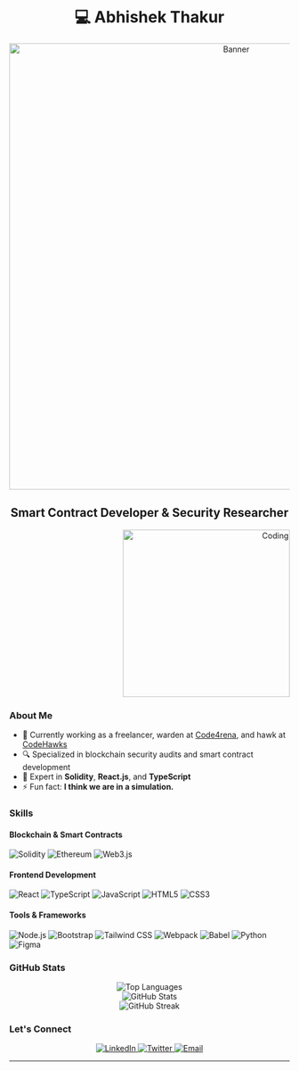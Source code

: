 # <div align="center">💻 Abhishek Thakur</div>

<div align="center">
  <img src="https://miro.medium.com/max/1400/0*gVQXZtBZGvmBHvgQ.png" alt="Banner" width="800"/>
</div>

## <div align="center">Smart Contract Developer & Security Researcher</div>

<div align="right">
  <img src="https://c.tenor.com/flflC6GFzO8AAAAd/sultan-alrefaei-programmer.gif" alt="Coding" width="300"/>
</div>

### About Me

- 🔭 Currently working as a freelancer, warden at [Code4rena](https://code4rena.com/), and hawk at [CodeHawks](https://www.codehawks.com/)
- 🔍 Specialized in blockchain security audits and smart contract development
- 💬 Expert in **Solidity**, **React.js**, and **TypeScript**
- ⚡ Fun fact: **I think we are in a simulation.**

### Skills

#### Blockchain & Smart Contracts
![Solidity](https://img.shields.io/badge/-Solidity-363636?style=for-the-badge&logo=solidity&logoColor=white)
![Ethereum](https://img.shields.io/badge/-Ethereum-3C3C3D?style=for-the-badge&logo=ethereum&logoColor=white)
![Web3.js](https://img.shields.io/badge/-Web3.js-F16822?style=for-the-badge&logo=web3.js&logoColor=white)

#### Frontend Development
![React](https://img.shields.io/badge/-React-61DAFB?style=for-the-badge&logo=react&logoColor=black)
![TypeScript](https://img.shields.io/badge/-TypeScript-3178C6?style=for-the-badge&logo=typescript&logoColor=white)
![JavaScript](https://img.shields.io/badge/-JavaScript-F7DF1E?style=for-the-badge&logo=javascript&logoColor=black)
![HTML5](https://img.shields.io/badge/-HTML5-E34F26?style=for-the-badge&logo=html5&logoColor=white)
![CSS3](https://img.shields.io/badge/-CSS3-1572B6?style=for-the-badge&logo=css3&logoColor=white)

#### Tools & Frameworks
![Node.js](https://img.shields.io/badge/-Node.js-339933?style=for-the-badge&logo=nodedotjs&logoColor=white)
![Bootstrap](https://img.shields.io/badge/-Bootstrap-7952B3?style=for-the-badge&logo=bootstrap&logoColor=white)
![Tailwind CSS](https://img.shields.io/badge/-Tailwind_CSS-38B2AC?style=for-the-badge&logo=tailwind-css&logoColor=white)
![Webpack](https://img.shields.io/badge/-Webpack-8DD6F9?style=for-the-badge&logo=webpack&logoColor=black)
![Babel](https://img.shields.io/badge/-Babel-F9DC3E?style=for-the-badge&logo=babel&logoColor=black)
![Python](https://img.shields.io/badge/-Python-3776AB?style=for-the-badge&logo=python&logoColor=white)
![Figma](https://img.shields.io/badge/-Figma-F24E1E?style=for-the-badge&logo=figma&logoColor=white)

### GitHub Stats

<div align="center">
  <img src="https://github-readme-stats.vercel.app/api/top-langs?username=abhishekthak344&show_icons=true&locale=en&layout=compact&theme=tokyonight" alt="Top Languages" />
</div>

<div align="center">
  <img src="https://github-readme-stats.vercel.app/api?username=abhishekthak344&show_icons=true&locale=en&theme=tokyonight" alt="GitHub Stats" />
</div>

<div align="center">
  <img src="https://github-readme-streak-stats.herokuapp.com/?user=abhishekthak344&theme=tokyonight" alt="GitHub Streak" />
</div>

### Let's Connect

<div align="center">
  <a href="https://linkedin.com/in/USERNAME" target="_blank">
    <img src="https://img.shields.io/badge/-LinkedIn-0A66C2?style=for-the-badge&logo=linkedin&logoColor=white" alt="LinkedIn" />
  </a>
  <a href="https://twitter.com/USERNAME" target="_blank">
    <img src="https://img.shields.io/badge/-Twitter-1DA1F2?style=for-the-badge&logo=twitter&logoColor=white" alt="Twitter" />
  </a>
  <a href="mailto:your.email@example.com">
    <img src="https://img.shields.io/badge/-Email-D14836?style=for-the-badge&logo=gmail&logoColor=white" alt="Email" />
  </a>
</div>

---

